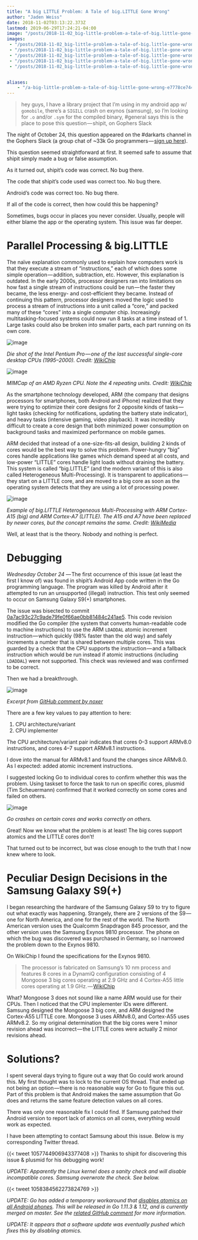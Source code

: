 ```yaml
---
title: "A big LITTLE Problem: A Tale of big.LITTLE Gone Wrong"
author: "Jaden Weiss"
date: 2018-11-02T03:13:22.373Z
lastmod: 2019-06-29T17:24:21-04:00
image: "/posts/2018-11-02_big-little-problem-a-tale-of-big.little-gone-wrong/images/5.jpg"
images:
 - "/posts/2018-11-02_big-little-problem-a-tale-of-big.little-gone-wrong/images/1.png"
 - "/posts/2018-11-02_big-little-problem-a-tale-of-big.little-gone-wrong/images/2.png"
 - "/posts/2018-11-02_big-little-problem-a-tale-of-big.little-gone-wrong/images/3.jpg"
 - "/posts/2018-11-02_big-little-problem-a-tale-of-big.little-gone-wrong/images/4.png"
 - "/posts/2018-11-02_big-little-problem-a-tale-of-big.little-gone-wrong/images/5.jpg"


aliases:
    - "/a-big-little-problem-a-tale-of-big-little-gone-wrong-e7778ce744bb"
---
```


> hey guys, I have a library project that I’m using in my android app w/ `gomobile`, there’s a `SIGILL` crash on exynos (samsung), so I’m looking for `.o` and/or `.sym` for the compiled binary, #general says this is the place to pose this question — shipit, on Gophers Slack

The night of October 24, this question appeared on the #darkarts channel in the Gophers Slack (a group chat of ~33k Go programmers — [sign up here](https://invite.slack.golangbridge.org/)).

This question seemed straightforward at first. It seemed safe to assume that shipit simply made a bug or false assumption.

As it turned out, shipit’s code was correct. No bug there.

The code that shipit’s code used was correct too. No bug there.

Android’s code was correct too. No bug there.

If all of the code is correct, then how could this be happening?

Sometimes, bugs occur in places you never consider. Usually, people will either blame the app or the operating system. This issue was far deeper.

# Parallel Processing & big.LITTLE

The naïve explanation commonly used to explain how computers work is that they execute a stream of “instructions,” each of which does some simple operation — addition, subtraction, etc. However, this explanation is outdated. In the early 2000s, processor designers ran into limitations on how fast a single stream of instructions could be run — the faster they became, the less energy- and cost-efficient they became. Instead of continuing this pattern, processor designers moved the logic used to process a stream of instructions into a unit called a “core,” and packed many of these “cores” into a single computer chip. Increasingly multitasking-focused systems could now run 8 tasks at a time instead of 1. Large tasks could also be broken into smaller parts, each part running on its own core.

![image](/posts/2018-11-02_big-little-problem-a-tale-of-big.little-gone-wrong/images/1.png)

*Die shot of the Intel Pentium Pro — one of the last successful single-core desktop CPUs (1995–2000). Credit: [WikiChip](https://en.wikichip.org/wiki/File:pentium_pro_die_shot.png)*





![image](/posts/2018-11-02_big-little-problem-a-tale-of-big.little-gone-wrong/images/2.png)

*MIMCap of an AMD Ryzen CPU. Note the 4 repeating units. Credit: [WikiChip](https://en.wikichip.org/wiki/File:amd_zen_mimcap.png)*



As the smartphone technology developed, ARM (the company that designs processors for smartphones, both Android and iPhone) realized that they were trying to optimize their core designs for 2 opposite kinds of tasks — light tasks (checking for notifications, updating the battery state indicator), and heavy tasks (intensive gaming, video playback). It was incredibly difficult to create a core design that both minimized power consumption on background tasks and maximized performance on mobile games.

ARM decided that instead of a one-size-fits-all design, building 2 kinds of cores would be the best way to solve this problem. Power-hungry “big” cores handle applications like games which demand speed at all costs, and low-power “LITTLE” cores handle light loads without draining the battery. This system is called “big.LITTLE” (and the modern variant of this is also called Heterogeneous Multi-Processing). It is transparent to applications — they start on a LITTLE core, and are moved to a big core as soon as the operating system detects that they are using a lot of processing power.




![image](/posts/2018-11-02_big-little-problem-a-tale-of-big.little-gone-wrong/images/3.jpg)

*Example of big.LITTLE Heterogeneous Multi-Processing with ARM Cortex-A15 (big) and ARM Cortex-A7 (LITTLE). The A15 and A7 have been replaced by newer cores, but the concept remains the same. Credit: [WikiMedia](https://commons.wikimedia.org/wiki/File:Global_Task_Scheduling.jpg)*



Well, at least that is the theory. Nobody and nothing is perfect.

# Debugging
*Wednesday October 24* — The first occurrence of this issue (at least the first I know of) was found in shipit’s Android App code written in the Go programming language. The program was killed by Android after it attempted to run an unsupported (illegal) instruction. This test only seemed to occur on Samsung Galaxy S9(+) smartphones.

The issue was bisected to commit [0a7ac93c27c9ade79fe0f66ae0bb81484c241ae5](https://github.com/golang/go/commit/0a7ac93c27c9ade79fe0f66ae0bb81484c241ae5). This code revision modified the Go compiler (the system that converts human-readable code to machine instructions) to use the ARM `LDADDAL` atomic increment instruction — which quickly (98% faster than the old way) and safely increments a number that is shared between multiple cores. This was guarded by a check that the CPU supports the instruction — and a fallback instruction which would be run instead if atomic instructions (including `LDADDAL`) were not supported. This check was reviewed and was confirmed to be correct.

Then we had a breakthrough.

![image](/posts/2018-11-02_big-little-problem-a-tale-of-big.little-gone-wrong/images/4.png)

*Excerpt from [GitHub comment by noxer](https://github.com/golang/go/issues/28431#issuecomment-433563666)*

There are a few key values to pay attention to here:  
1. CPU architecture/variant  
2. CPU implementer

The CPU architecture/variant pair indicates that cores 0–3 support ARMv8.0 instructions, and cores 4–7 support ARMv8.1 instructions.

I dove into the manual for ARMv8.1 and found the changes since ARMv8.0.  
As I expected: added atomic increment instructions.

I suggested locking Go to individual cores to confirm whether this was the problem. Using taskset to force the task to run on specific cores, plusmid (Tim Scheuermann) confirmed that it worked correctly on some cores and failed on others.




![image](/posts/2018-11-02_big-little-problem-a-tale-of-big.little-gone-wrong/images/5.jpg)

*Go crashes on certain cores and works correctly on others.*



Great! Now we know what the problem is at least! The big cores support atomics and the LITTLE cores don’t!

That turned out to be incorrect, but was close enough to the truth that I now knew where to look.

# Peculiar Design Decisions in the Samsung Galaxy S9(+)

I began researching the hardware of the Samsung Galaxy S9 to try to figure out what exactly was happening. Strangely, there are 2 versions of the S9 — one for North America, and one for the rest of the world. The North American version uses the Qualcomm Snapdragon 845 processor, and the other version uses the Samsung Exynos 9810 processor. The phone on which the bug was discovered was purchased in Germany, so I narrowed the problem down to the Exynos 9810.

On WikiChip I found the specifications for the Exynos 9810.
> The processor is fabricated on Samsung’s 10 nm process and features 8 cores in a DynamiQ configuration consisting of 4 Mongoose 3 big cores operating at 2.9 GHz and 4 Cortex-A55 little cores operating at 1.9 GHz. — [WikiChip](https://en.wikichip.org/wiki/samsung/exynos/9810)

What? Mongoose 3 does not sound like a name ARM would use for their CPUs. Then I noticed that the CPU implementer IDs were different. Samsung designed the Mongoose 3 big core, and ARM designed the Cortex-A55 LITTLE core. Mongoose 3 uses ARMv8.0, and Cortex-A55 uses ARMv8.2. So my original determination that the big cores were 1 minor revision ahead was incorrect — the LITTLE cores were actually 2 minor revisions ahead.

# Solutions?

I spent several days trying to figure out a way that Go could work around this. My first thought was to lock to the current OS thread. That ended up not being an option — there is no reasonable way for Go to figure this out. Part of this problem is that Android makes the same assumption that Go does and returns the same feature detection values on all cores.

There was only one reasonable fix I could find. If Samsung patched their Android version to report lack of atomics on all cores, everything would work as expected.

I have been attempting to contact Samsung about this issue. Below is my corresponding Twitter thread.

{{< tweet 1057744906943377408 >}}
Thanks to shipit for discovering this issue & plusmid for his debugging work!

_UPDATE: Apparently the Linux kernel does a sanity check and will disable incompatible cores. Samsung overwrote the check. See below._

{{< tweet 1058384562273824769 >}}


_UPDATE: Go has added a temporary workaround that_ [_disables atomics on all Android phones_](https://go-review.googlesource.com/c/go/+/147377/)_. This will be released in Go 1.11.3 & 1.12, and is currently merged on master. See the_ [_related GitHub comment_](https://github.com/golang/go/issues/28431#issuecomment-435651470) _for more information._

_UPDATE: It appears that a software update was eventually pushed which fixes this by disabling atomics._
